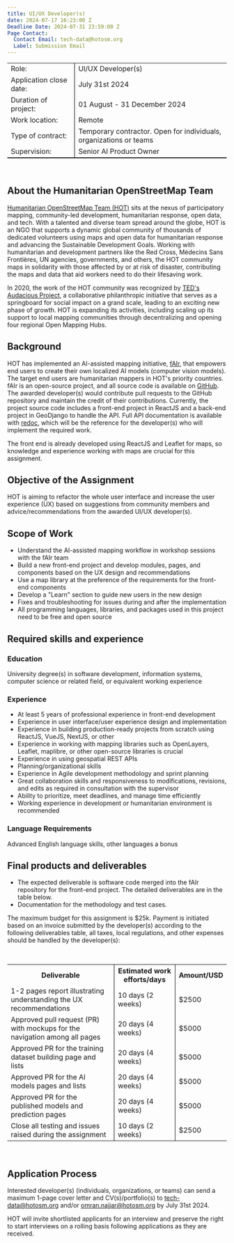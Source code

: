 ```yaml
---
title: UI/UX Developer(s)
date: 2024-07-17 16:23:00 Z
Deadline Date: 2024-07-31 23:59:00 Z
Page Contact:
  Contact Email: tech-data@hotosm.org
  Label: Submission Email
---
```


 
<table style="border-bottom: 1px solid black">
	<tr>
		<td>Role:</td>
		<td style="border-left: 1px solid black">UI/UX Developer(s)</td>
	</tr>
	<tr>
		<td>Application close date:</td>
		<td style="border-left: 1px solid black">July 31st 2024</td>
	</tr>
	<tr>
		<td>Duration of project:</td>
		<td style="border-left: 1px solid black">01 August  - 31 December 2024</td>
	</tr>
<tr>
		<td>Work location:</td>
		<td style="border-left: 1px solid black">Remote</td>
	</tr>
<tr>
		<td>Type of contract:</td>
		<td style= "border-left: 1px solid black">Temporary contractor. Open for individuals, organizations or teams</td>
	</tr>
<tr>
		<td>Supervision:</td>
		<td style="border-left: 1px solid black">Senior AI Product Owner</td>
	</tr>
</table>

<br>

## About the Humanitarian OpenStreetMap Team 

[Humanitarian OpenStreetMap Team (HOT)](https://www.hotosm.org/) sits at the nexus of participatory mapping, community-led development, humanitarian response, open data, and tech. With a talented and diverse team spread around the globe, HOT is an NGO that supports a dynamic global community of thousands of dedicated volunteers using maps and open data for humanitarian response and advancing the Sustainable Development Goals. Working with humanitarian and development partners like the Red Cross, Médecins Sans Frontières, UN agencies, governments, and others, the HOT community maps in solidarity with those affected by or at risk of disaster, contributing the maps and data that aid workers need to do their lifesaving work.

In 2020, the work of the HOT community was recognized by [TED's Audacious Project](https://www.ted.com/talks/rebecca_firth_can_we_call_it_a_world_map_if_it_s_missing_a_billion_people), a collaborative philanthropic initiative that serves as a springboard for social impact on a grand scale, leading to an exciting new phase of growth. HOT is expanding its activities, including scaling up its support to local mapping communities through decentralizing and opening four regional Open Mapping Hubs.

## Background

HOT has implemented an AI-assisted mapping initiative, [fAIr](https://www.hotosm.org/tech-suite/fair/), that empowers end users to create their own localized AI models (computer vision models). The target end users are humanitarian mappers in HOT's priority countries. fAIr is an open-source project, and all source code is available on [GitHub](https://github.com/hotosm/fAIr). The awarded developer(s) would contribute pull requests to the GitHub repository and maintain the credit of their contributions. Currently, the project source code includes a front-end project in ReactJS and a back-end project in GeoDjango to handle the API. Full API documentation is available with [redoc](https://api-prod.fair.hotosm.org/api/swagger/), which will be the reference for the developer(s) who will implement the required work.

The front end is already developed using ReactJS and Leaflet for maps, so knowledge and experience working with maps are crucial for this assignment.

## Objective of the Assignment

HOT is aiming to refactor the whole user interface and increase the user experience (UX) based on suggestions from community members and advice/recommendations from the awarded UI/UX developer(s).

## Scope of Work

<ul>
  <li>Understand the AI-assisted mapping workflow in workshop sessions with the fAIr team</li>
  <li>Build a new front-end project and develop modules, pages, and components based on the UX design and recommendations</li>
  <li>Use a map library at the preference of the requirements for the front-end components</li>
 <li>Develop a "Learn" section to guide new users in the new design</li>
 <li>Fixes and troubleshooting for issues during and after the implementation</li>
 <li>All programming languages, libraries, and packages used in this project need to be free and open source</li>
</ul>


## Required skills and experience

### Education

University degree(s) in software development, information systems, computer science or related field, or equivalent working experience 

### Experience

* At least 5 years of professional experience in front-end development
* Experience in user interface/user experience design and implementation
* Experience in building production-ready projects from scratch using ReactJS, VueJS, NextJS, or other
* Experience in working with mapping libraries such as OpenLayers, Leaflet, maplibre, or other open-source libraries is crucial
* Experience in using geospatial REST APIs
* Planning/organizational skills
* Experience in Agile development methodology and sprint planning 
* Great collaboration skills and responsiveness to modifications, revisions, and edits as required in consultation with the supervisor
* Ability to prioritize, meet deadlines, and manage time efficiently
* Working experience in development or humanitarian environment is recommended


### Language Requirements 

Advanced English language skills, other languages a bonus

## Final products and deliverables

* The expected deliverable is software code merged into the fAIr repository for the front-end project. The detailed deliverables are in the table below.
* Documentation for the methodology and test cases.

The maximum budget for this assignment is $25k. Payment is initiated based on an invoice submitted by the developer(s) according to the following deliverables table, all taxes, local regulations, and other expenses should be handled by the developer(s):

<br>
<table style= "border-bottom: none">
<tr>
		<th style="border-bottom-width: 2px"><span style="font-weight: bold">Deliverable</span></th>
		<th style="border-left: 1px solid black; border-bottom-width: 2px"><span style="font-weight: bold">Estimated work efforts/days</span></th>
<th style="border-left: 1px solid black; border-bottom-width: 2px"><span style="font-weight: bold">Amount/USD</span></th>
	</tr>
	<tr>
		<td>1-2 pages report illustrating understanding the UX recommendations</td>
		<td style="border-left: 1px solid black">10 days (2 weeks)</td>
<td style="border-left: 1px solid black">$2500</td>
	</tr>
	<tr>
		<td>Approved pull request (PR) with mockups for the navigation among all pages</td>
		<td style="border-left: 1px solid black">20 days (4 weeks)</td>
<td style="border-left: 1px solid black">$5000</td>
	</tr><tr>
		<td>Approved PR for the training dataset building page and lists</td>
		<td style="border-left: 1px solid black">20 days (4 weeks)</td>
<td style="border-left: 1px solid black">$5000</td>
	</tr>
<tr>
		<td>Approved PR for the AI models pages and lists</td>
<td style="border-left: 1px solid black">20 days (4 weeks)</td>
<td style="border-left: 1px solid black">$5000</td>
	</tr>		
<tr>
		<td>Approved PR for the published models and prediction pages</td>
<td style="border-left: 1px solid black">20 days (4 weeks)</td>
<td style="border-left: 1px solid black">$5000</td>
	</tr>			
<tr>
		<td>Close all testing and issues raised during the assignment</td>
		<td style="border-left: 1px solid black">10 days (2 weeks)</td>
<td style="border-left: 1px solid black">$2500</td>
	</tr>
</table>
<br>

## Application Process

Interested developer(s) (individuals, organizations, or teams) can send a maximum 1-page cover letter and CV(s)/portfolio(s) to [tech-data@hotosm.org](tech-data@hotosm.org) and/or [omran.najjar@hotosm.org](omran.najjar@hotosm.org) by July 31st 2024.

HOT will invite shortlisted applicants for an interview and preserve the right to start interviews on a rolling basis following applications as they are received.